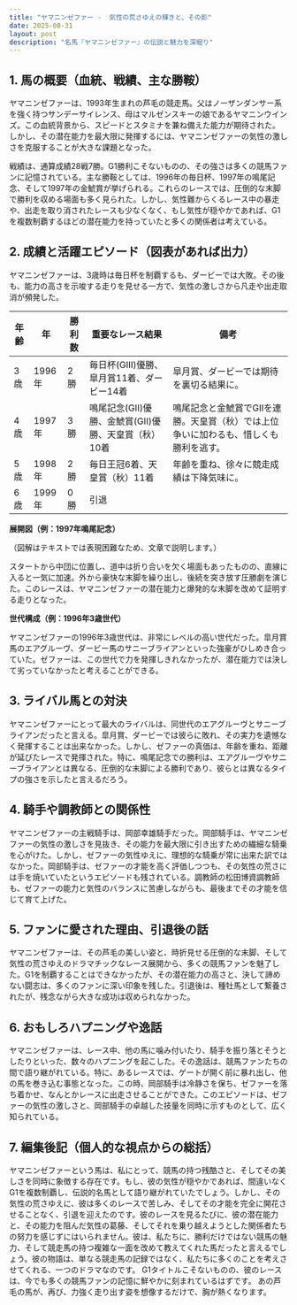```yaml
---
title: "ヤマニンゼファー -  気性の荒さゆえの輝きと、その影"
date: 2025-08-31
layout: post
description: "名馬『ヤマニンゼファー』の伝説と魅力を深堀り"
---
```


## 1. 馬の概要（血統、戦績、主な勝鞍）

ヤマニンゼファーは、1993年生まれの芦毛の競走馬。父はノーザンダンサー系を強く持つサンデーサイレンス、母はマルゼンスキーの娘であるヤマニンウインズ。この血統背景から、スピードとスタミナを兼ね備えた能力が期待された。  しかし、その潜在能力を最大限に発揮するには、ヤマニンゼファーの気性の激しさを克服することが大きな課題となった。

戦績は、通算成績28戦7勝。G1勝利こそないものの、その強さは多くの競馬ファンに記憶されている。主な勝鞍としては、1996年の毎日杯、1997年の鳴尾記念、そして1997年の金鯱賞が挙げられる。これらのレースでは、圧倒的な末脚で勝利を収める場面も多く見られた。しかし、気性難からくるレース中の暴走や、出走を取り消されたレースも少なくなく、もし気性が穏やかであれば、G1を複数制覇するほどの潜在能力を持っていたと多くの関係者は考えている。


## 2. 成績と活躍エピソード（図表があれば出力）

ヤマニンゼファーは、3歳時は毎日杯を制覇するも、ダービーでは大敗。その後も、能力の高さを示唆する走りを見せる一方で、気性の激しさから凡走や出走取消が頻発した。

| 年齢 | 年 | 勝利数 | 重要なレース結果 | 備考 |
|---|---|---|---|---|
| 3歳 | 1996年 | 2勝 | 毎日杯(GIII)優勝、皐月賞11着、ダービー14着 |  皐月賞、ダービーでは期待を裏切る結果に。 |
| 4歳 | 1997年 | 3勝 | 鳴尾記念(GII)優勝、金鯱賞(GII)優勝、天皇賞（秋）10着 |  鳴尾記念と金鯱賞でGIIを連勝。天皇賞（秋）では上位争いに加わるも、惜しくも勝利を逃す。 |
| 5歳 | 1998年 | 2勝 |  毎日王冠6着、天皇賞（秋）11着 |  年齢を重ね、徐々に競走成績は下降気味に。 |
| 6歳 | 1999年 | 0勝 |  引退 |   |


**展開図（例：1997年鳴尾記念）**

（図解はテキストでは表現困難なため、文章で説明します。）

スタートから中団に位置し、道中は折り合いを欠く場面もあったものの、直線に入ると一気に加速。外から豪快な末脚を繰り出し、後続を突き放す圧勝劇を演じた。このレースは、ヤマニンゼファーの潜在能力と爆発的な末脚を改めて証明する走りとなった。


**世代構成（例：1996年3歳世代）**

ヤマニンゼファーの1996年3歳世代は、非常にレベルの高い世代だった。皐月賞馬のエアグルーヴ、ダービー馬のサニーブライアンといった強豪がひしめき合っていた。ゼファーは、この世代で力を発揮しきれなかったが、潜在能力では決して劣っていなかったと考えることができる。


## 3. ライバル馬との対決

ヤマニンゼファーにとって最大のライバルは、同世代のエアグルーヴとサニーブライアンだったと言える。皐月賞、ダービーでは彼らに敗れ、その実力を遺憾なく発揮することは出来なかった。しかし、ゼファーの真価は、年齢を重ね、距離が延びたレースで発揮された。特に、鳴尾記念での勝利は、エアグルーヴやサニーブライアンとは異なる、圧倒的な末脚による勝利であり、彼らとは異なるタイプの強さを示したと言えるだろう。


## 4. 騎手や調教師との関係性

ヤマニンゼファーの主戦騎手は、岡部幸雄騎手だった。岡部騎手は、ヤマニンゼファーの気性の激しさを見抜き、その能力を最大限に引き出すための繊細な騎乗を心がけた。しかし、ゼファーの気性ゆえに、理想的な騎乗が常に出来た訳ではなかった。岡部騎手は、ゼファーの才能を高く評価しつつも、その気性の荒さには手を焼いていたというエピソードも残されている。調教師の松田博資調教師も、ゼファーの能力と気性のバランスに苦慮しながらも、最後までその才能を信じて育て上げた。


## 5. ファンに愛された理由、引退後の話

ヤマニンゼファーは、その芦毛の美しい姿と、時折見せる圧倒的な末脚、そして気性の荒さゆえのドラマチックなレース展開から、多くの競馬ファンを魅了した。G1を制覇することはできなかったが、その潜在能力の高さと、決して諦めない闘志は、多くのファンに深い印象を残した。引退後は、種牡馬として繋養されたが、残念ながら大きな成功は収められなかった。


## 6. おもしろハプニングや逸話

ヤマニンゼファーは、レース中、他の馬に噛み付いたり、騎手を振り落とそうとしたりといった、数々のハプニングを起こした。その逸話は、競馬ファンたちの間で語り継がれている。特に、あるレースでは、ゲートが開く前に暴れ出し、他の馬を巻き込む事態となった。この時、岡部騎手は冷静さを保ち、ゼファーを落ち着かせ、なんとかレースに出走させることができた。このエピソードは、ゼファーの気性の激しさと、岡部騎手の卓越した技量を同時に示すものとして、広く知られている。


## 7. 編集後記（個人的な視点からの総括）

ヤマニンゼファーという馬は、私にとって、競馬の持つ残酷さと、そしてその美しさを同時に象徴する存在です。もし、彼の気性が穏やかであれば、間違いなくG1を複数制覇し、伝説的名馬として語り継がれていたでしょう。しかし、その気性の荒さゆえに、彼は多くのレースで苦しみ、そしてその才能を完全に開花させることなく、引退を迎えたのです。彼のレースを見るたびに、彼の潜在能力と、その能力を阻んだ気性の葛藤、そしてそれを乗り越えようとした関係者たちの努力を感じずにはいられません。彼は、私たちに、勝利だけではない競馬の魅力、そして競走馬の持つ複雑な一面を改めて教えてくれた馬だったと言えるでしょう。彼の物語は、単なる競走馬の記録ではなく、私たちに多くのことを考えさせてくれる、一つのドラマなのです。  G1タイトルこそないものの、彼のレースは、今でも多くの競馬ファンの記憶に鮮やかに刻まれているはずです。  あの芦毛の馬が、再び、力強く走り出す姿を想像するだけで、胸が熱くなります。

